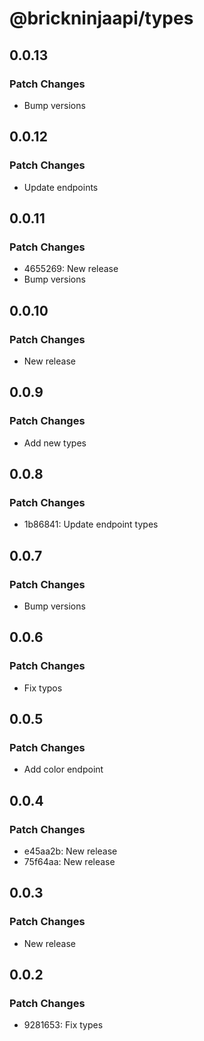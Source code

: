 # @brickninjaapi/types

## 0.0.13

### Patch Changes

- Bump versions

## 0.0.12

### Patch Changes

- Update endpoints

## 0.0.11

### Patch Changes

- 4655269: New release
- Bump versions

## 0.0.10

### Patch Changes

- New release

## 0.0.9

### Patch Changes

- Add new types

## 0.0.8

### Patch Changes

- 1b86841: Update endpoint types

## 0.0.7

### Patch Changes

- Bump versions

## 0.0.6

### Patch Changes

- Fix typos

## 0.0.5

### Patch Changes

- Add color endpoint

## 0.0.4

### Patch Changes

- e45aa2b: New release
- 75f64aa: New release

## 0.0.3

### Patch Changes

- New release

## 0.0.2

### Patch Changes

- 9281653: Fix types
